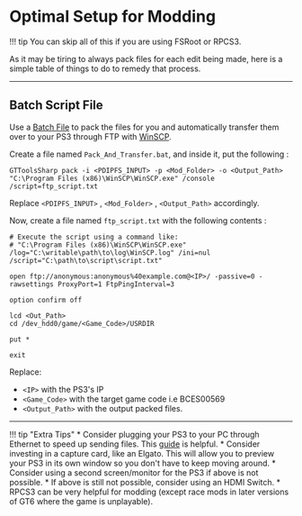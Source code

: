 # Optimal Setup for Modding

!!! tip 
    You can skip all of this if you are using FSRoot or RPCS3.

As it may be tiring to always pack files for each edit being made, here is a simple table of things to do to remedy that process.

---

## Batch Script File
Use a [Batch File](https://en.wikipedia.org/wiki/Batch_file) to pack the files for you and automatically transfer them over to your PS3 through FTP with [WinSCP](https://winscp.net/eng/download.php). 

Create a file named `Pack_And_Transfer.bat`, and inside it, put the following :
```batch title="Pack_And_Transfer.bat"
GTToolsSharp pack -i <PDIPFS_INPUT> -p <Mod_Folder> -o <Output_Path>
"C:\Program Files (x86)\WinSCP\WinSCP.exe" /console /script=ftp_script.txt
```
Replace `<PDIPFS_INPUT>` , `<Mod_Folder>` , `<Output_Path>` accordingly.

Now, create a file named `ftp_script.txt` with the following contents : 
```batch title="ftp_script.txt"
# Execute the script using a command like:
# "C:\Program Files (x86)\WinSCP\WinSCP.exe" /log="C:\writable\path\to\log\WinSCP.log" /ini=nul /script="C:\path\to\script\script.txt"

open ftp://anonymous:anonymous%40example.com@<IP>/ -passive=0 -rawsettings ProxyPort=1 FtpPingInterval=3

option confirm off

lcd <Out_Path>
cd /dev_hdd0/game/<Game_Code>/USRDIR

put *

exit
```
Replace:

*  `<IP>` with the PS3's IP
*  `<Game_Code>` with the target game code i.e BCES00569 
* `<Output_Path>` with the output packed files.

---

!!! tip "Extra Tips"
    * Consider plugging your PS3 to your PC through Ethernet to speed up sending files. This [guide](https://gbatemp.net/threads/how-to-have-very-fast-ftp-ps3-cfw-dex-cex.441180/) is helpful.
    * Consider investing in a capture card, like an Elgato. This will allow you to preview your PS3 in its own window so you don't have to keep moving around.
    * Consider using a second screen/monitor for the PS3 if above is not possible.
    * If above is still not possible, consider using an HDMI Switch.
    * RPCS3 can be very helpful for modding (except race mods in later versions of GT6 where the game is unplayable).